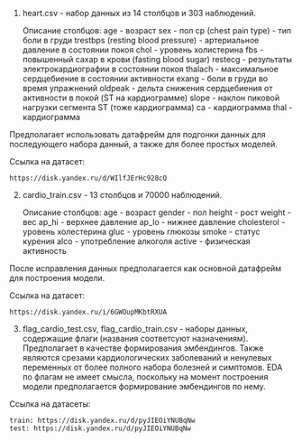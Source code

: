 1. heart.csv - набор данных из 14 столбцов и 303 наблюдений.
    
    Описание столбцов:
        age - возраст
        sex - пол
        cp (chest pain type) - тип боли в груди
        trestbps (resting blood pressure) - артериальное давление в состоянии покоя
        chol - уровень холистерина
        fbs - повышенный сахар в крови (fasting blood sugar)
        restecg - результаты электрокардиографии в состоянии покоя
        thalach - максимальное сердцебиение в состоянии активности
        exang - боли в груди во время упражнений
        oldpeak - дельта снижения сердцебиения от активности в покой (ST на кардиограмме)
        slope - наклон пиковой нагрузки сегмента ST (тоже кардиограмма)
        ca - кардиограмма
        thal - кардиограмма

Предполагает использовать датафрейм для подгонки данных для последующего набора данный, а также для более простых моделей.

Ссылка на датасет:

    https://disk.yandex.ru/d/WIlfJErHc928cQ


2. cardio_train.csv - 13 столбцов и 70000 наблюдений.

    Описание столбцов:
        age - возраст
        gender - пол
        height - рост
        weight - вес
        ap_hi - верхнее давление
        ap_lo - нижнее давление
        cholesterol - уровень холестерина
        gluc - уровень глюкозы
        smoke - статус курения
        alco - употребление алкоголя
        active - физическая активность

После исправления данных предполагается как основной датафрейм для построения модели.

Ссылка на датасет:

    https://disk.yandex.ru/i/6GWOupMKbtRXUA


3. flag_cardio_test.csv, flag_cardio_train.csv - наборы данных, содержащие флаги (названия соответсуют назначениям). Предполагает в качестве формирования эмбендингов. Также являются срезами кардиологических заболеваний и ненулевых переменных от более полного набора болезней и симптомов. EDA по флагам не имеет смысла, поскольку на момент построения модели предполагается формирование эмбендингов по нему.

Ссылка на датасеты:

    train: https://disk.yandex.ru/d/pyJIEOiYNUBqNw
    test: https://disk.yandex.ru/d/pyJIEOiYNUBqNw
